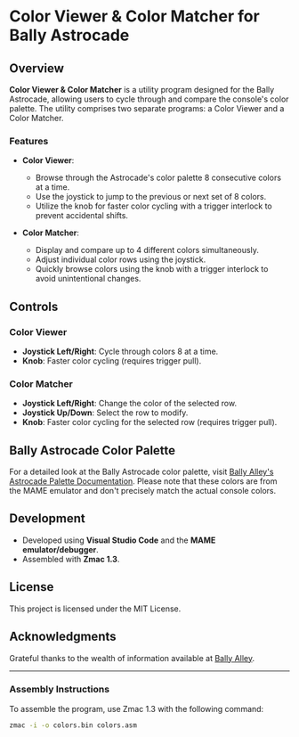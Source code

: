 # Color Viewer & Color Matcher for Bally Astrocade

## Overview

**Color Viewer & Color Matcher** is a utility program designed for the Bally Astrocade, allowing users to cycle through and compare the console's color palette. The utility comprises two separate programs: a Color Viewer and a Color Matcher.

### Features

- **Color Viewer**: 
  - Browse through the Astrocade's color palette 8 consecutive colors at a time.
  - Use the joystick to jump to the previous or next set of 8 colors.
  - Utilize the knob for faster color cycling with a trigger interlock to prevent accidental shifts.

- **Color Matcher**: 
  - Display and compare up to 4 different colors simultaneously.
  - Adjust individual color rows using the joystick.
  - Quickly browse colors using the knob with a trigger interlock to avoid unintentional changes.

## Controls

### Color Viewer

- **Joystick Left/Right**: Cycle through colors 8 at a time.
- **Knob**: Faster color cycling (requires trigger pull).

### Color Matcher

- **Joystick Left/Right**: Change the color of the selected row.
- **Joystick Up/Down**: Select the row to modify.
- **Knob**: Faster color cycling for the selected row (requires trigger pull).

## Bally Astrocade Color Palette

For a detailed look at the Bally Astrocade color palette, visit [Bally Alley's Astrocade Palette Documentation](https://ballyalley.com/ml/ml_docs/astrocade_palette.html).  Please note that these colors are from the MAME emulator and don't precisely match the actual console colors.

## Development

- Developed using **Visual Studio Code** and the **MAME emulator/debugger**.
- Assembled with **Zmac 1.3**.

## License

This project is licensed under the MIT License.

## Acknowledgments

Grateful thanks to the wealth of information available at [Bally Alley](https://ballyalley.com/ml/ml_homebrew/ml_homebrew.html).

---

### Assembly Instructions

To assemble the program, use Zmac 1.3 with the following command:

```bash
zmac -i -o colors.bin colors.asm
